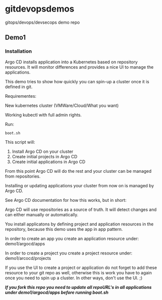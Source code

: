 # gitdevopsdemos
gitops/devops/devsecops demo repo

## Demo1

### Installation

Argo CD installs application into a Kubernetes based on repository resources. It will monitor differences and provides a nice UI to manage the applications. 

This demo tries to show how quickly you can spin-up a cluster once it is defined in git.

Requirementes: 

New kubernetes cluster (VMWare/Cloud/What you want)

Working kubectl with full admin rights. 

Run:

``` 
boot.sh
``` 

This script will:

1. Install Argo CD on your cluster
2. Create initial projects in Argo CD
3. Create initial applications in Argo CD

From this point Argo CD will do the rest and your cluster can be managed from repositories. 

Installing or updating applications your cluster from now on is managed by Argo CD.

See Argo CD documentation for how this works, but in short: 

Argo CD will use repositories as a source of truth. It will detect changes and can either manually or automatically.

You install applicatons by defining project and application resources in the repository, because this demo uses the app in app pattern.

In order to create an app you create an application resource under:  demo1/argocd/apps

In order to create a project you create a project resource under: demo1/arcocd/projects

If you use the UI to create a project or application do not forget to add these resource to your git repo as well, otherwise this is work you have to again once you need to spin up a cluster. In other ways, don't use the UI. ;) 

***If you fork this repo you need to update all repoURL's in all applications under demo1/argocd/apps before running boot.sh***



